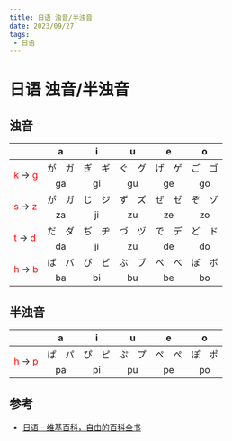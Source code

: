 ```yaml
---
title: 日语 浊音/半浊音
date: 2023/09/27
tags: 
 - 日语
---
```


# 日语 浊音/半浊音

## 浊音

<table>
    <thead>
        <tr>
            <th></th>
            <th colspan="2" style="text-align: center;">a</th>
            <th colspan="2" style="text-align: center;">i</th>
            <th colspan="2" style="text-align: center;">u</th>
            <th colspan="2" style="text-align: center;">e</th>
            <th colspan="2" style="text-align: center;">o</th>
        </tr>
    </thead>
    <tbody>
        <tr>
            <td rowspan="2"> <span style="color:red;">k</span> → <span style="color:red;">g</span> </td>
            <td>が</td><td>ガ</td>
            <td>ぎ</td><td>ギ</td>
            <td>ぐ</td><td>グ</td>
            <td>げ</td><td>ゲ</td>
            <td>ご</td><td>ゴ</td>
        </tr>
        <tr>
            <td colspan="2" style="text-align: center;">ga</td>
            <td colspan="2" style="text-align: center;">gi</td>
            <td colspan="2" style="text-align: center;">gu</td>
            <td colspan="2" style="text-align: center;">ge</td>
            <td colspan="2" style="text-align: center;">go</td>
        </tr>
        <tr>
            <td rowspan="2"> <span style="color:red;">s</span> → <span style="color:red;">z</span> </td>
            <td>が</td><td>ガ</td>
            <td>じ</td><td>ジ</td>
            <td>ず</td><td>ズ</td>
            <td>ぜ</td><td>ゼ</td>
            <td>ぞ</td><td>ゾ</td>
        </tr>
        <tr>
            <td colspan="2" style="text-align: center;">za</td>
            <td colspan="2" style="text-align: center;">ji</td>
            <td colspan="2" style="text-align: center;">zu</td>
            <td colspan="2" style="text-align: center;">ze</td>
            <td colspan="2" style="text-align: center;">zo</td>
        </tr>
        <tr>
            <td rowspan="2"> <span style="color:red;">t</span> → <span style="color:red;">d</span> </td>
            <td>だ</td><td>ダ</td>
            <td>ぢ</td><td>ヂ</td>
            <td>づ</td><td>ヅ</td>
            <td>で</td><td>デ</td>
            <td>ど</td><td>ド</td>
        </tr>
        <tr>
            <td colspan="2" style="text-align: center;">da</td>
            <td colspan="2" style="text-align: center;">ji</td>
            <td colspan="2" style="text-align: center;">zu</td>
            <td colspan="2" style="text-align: center;">de</td>
            <td colspan="2" style="text-align: center;">do</td>
        </tr>
        <tr>
            <td rowspan="2"> <span style="color:red;">h</span> → <span style="color:red;">b</span> </td>
            <td>ば</td><td>バ</td>
            <td>び</td><td>ビ</td>
            <td>ぶ</td><td>ブ</td>
            <td>ペ</td><td>べ</td>
            <td>ぼ</td><td>ボ</td>
        </tr>
        <tr>
            <td colspan="2" style="text-align: center;">ba</td>
            <td colspan="2" style="text-align: center;">bi</td>
            <td colspan="2" style="text-align: center;">bu</td>
            <td colspan="2" style="text-align: center;">be</td>
            <td colspan="2" style="text-align: center;">bo</td>
        </tr>
    </tbody>
</table>

## 半浊音

<table>
    <thead>
        <tr>
            <th></th>
            <th colspan="2" style="text-align: center;">a</th>
            <th colspan="2" style="text-align: center;">i</th>
            <th colspan="2" style="text-align: center;">u</th>
            <th colspan="2" style="text-align: center;">e</th>
            <th colspan="2" style="text-align: center;">o</th>
        </tr>
    </thead>
    <tbody>
        <tr>
            <td rowspan="2"> <span style="color:red;">h</span> → <span style="color:red;">p</span> </td>
            <td>ぱ</td><td>パ</td>
            <td>ぴ</td><td>ピ</td>
            <td>ぷ</td><td>プ</td>
            <td>ペ</td><td>ぺ</td>
            <td>ぽ</td><td>ポ</td>
        </tr>
        <tr>
            <td colspan="2" style="text-align: center;">pa</td>
            <td colspan="2" style="text-align: center;">pi</td>
            <td colspan="2" style="text-align: center;">pu</td>
            <td colspan="2" style="text-align: center;">pe</td>
            <td colspan="2" style="text-align: center;">po</td>
        </tr>
    </tbody>
</table>

## 参考

- [日语 - 维基百科，自由的百科全书](https://zh.wikipedia.org/wiki/%E6%97%A5%E8%AF%AD#%E9%9F%B3%E9%9F%BB)
